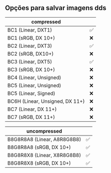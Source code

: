 ## Opções para salvar imagens dds

| compressed                      |     |
| ------------------------------- | --- |
| BC1 (Linear, DXT1)              | ✅  |
| BC1 (sRGB, DX 10+)              | ❌  |
| BC2 (Linear, DXT3)              | ✅  |
| BC2 (sRGB, DX10+)               | ❌  |
| BC3 (Linear, DXT5)              | ✅  |
| BC3 (sRGB, DX 10+)              | ❌  |
| BC4 (Linear, Unsigned)          | ❌  |
| BC5 (Linear, Unsigned)          | ❌  |
| BC5 (Linear, Signed)            | ❌  |
| BC6H (Linear, Unsigned, DX 11+) | ❌  |
| BC7 (Linear, DX 11+)            | ❌  |
| BC7 (sRGB, DX 11+)              | ❌  |

| uncompressed                |     |
| --------------------------- | --- |
| B8G8R8A8 (Linear, A8R8G8B8) | ✅  |
| B8G8R8A8 (sRGB, DX 10+)     | ✅  |
| B8G8R8X8 (Linear, X8R8G8B8) | ✅  |
| B8G8R8X8 (sRGB, DX 10+)     | ✅  |

